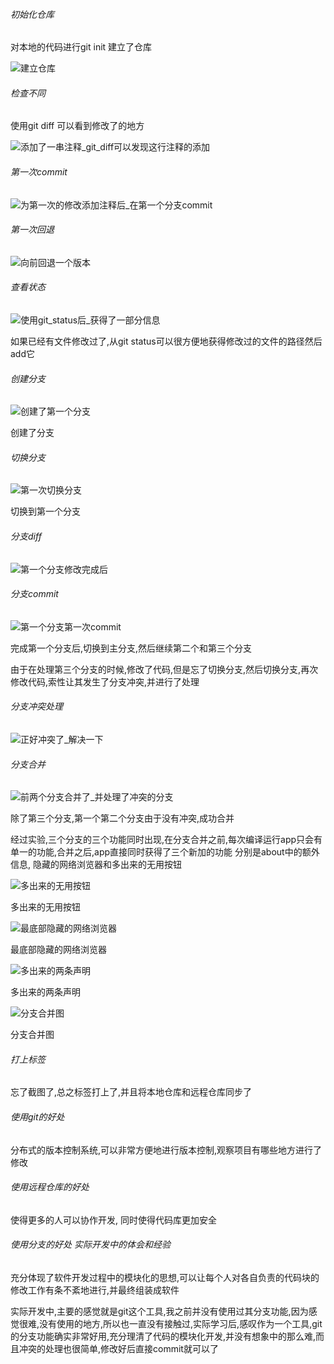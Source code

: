 ###### 初始化仓库

对本地的代码进行git init 建立了仓库

![建立仓库](D:\exp6\NJU-SE2021-autumn-Lab6\Report\191870191-王天翼\ref\建立仓库.png)

###### 检查不同

使用git diff 可以看到修改了的地方

![添加了一串注释_git_diff可以发现这行注释的添加](D:\exp6\NJU-SE2021-autumn-Lab6\Report\191870191-王天翼\ref\添加了一串注释_git_diff可以发现这行注释的添加.png)

###### 第一次commit

![为第一次的修改添加注释后_在第一个分支commit](D:\exp6\NJU-SE2021-autumn-Lab6\Report\191870191-王天翼\ref\为第一次的修改添加注释后_在第一个分支commit.png)

###### 第一次回退

![向前回退一个版本](D:\exp6\NJU-SE2021-autumn-Lab6\Report\191870191-王天翼\ref\向前回退一个版本.png)

###### 查看状态

![使用git_status后_获得了一部分信息](D:\exp6\NJU-SE2021-autumn-Lab6\Report\191870191-王天翼\ref\使用git_status后_获得了一部分信息.png)

如果已经有文件修改过了,从git status可以很方便地获得修改过的文件的路径然后add它

###### 创建分支

![创建了第一个分支](D:\exp6\NJU-SE2021-autumn-Lab6\Report\191870191-王天翼\ref\创建了第一个分支.png)

创建了分支

###### 切换分支

![第一次切换分支](D:\exp6\NJU-SE2021-autumn-Lab6\Report\191870191-王天翼\ref\第一次切换分支.png)

切换到第一个分支

###### 分支diff

![第一个分支修改完成后](D:\exp6\NJU-SE2021-autumn-Lab6\Report\191870191-王天翼\ref\第一个分支修改完成后.png)

###### 分支commit

![第一个分支第一次commit](D:\exp6\NJU-SE2021-autumn-Lab6\Report\191870191-王天翼\ref\第一个分支第一次commit.png)

完成第一个分支后,切换到主分支,然后继续第二个和第三个分支

由于在处理第三个分支的时候,修改了代码,但是忘了切换分支,然后切换分支,再次修改代码,索性让其发生了分支冲突,并进行了处理

###### 分支冲突处理

![正好冲突了_解决一下](D:\exp6\NJU-SE2021-autumn-Lab6\Report\191870191-王天翼\ref\正好冲突了_解决一下.png)

###### 分支合并

![前两个分支合并了_并处理了冲突的分支](D:\exp6\NJU-SE2021-autumn-Lab6\Report\191870191-王天翼\ref\前两个分支合并了_并处理了冲突的分支.png)

除了第三个分支,第一个第二个分支由于没有冲突,成功合并

经过实验,三个分支的三个功能同时出现,在分支合并之前,每次编译运行app只会有单一的功能,合并之后,app直接同时获得了三个新加的功能 分别是about中的额外信息, 隐藏的网络浏览器和多出来的无用按钮

![多出来的无用按钮](D:\exp6\NJU-SE2021-autumn-Lab6\Report\191870191-王天翼\ref\多出来的无用按钮.png)

多出来的无用按钮

![最底部隐藏的网络浏览器](D:\exp6\NJU-SE2021-autumn-Lab6\Report\191870191-王天翼\ref\最底部隐藏的网络浏览器.png)

最底部隐藏的网络浏览器

![多出来的两条声明](D:\exp6\NJU-SE2021-autumn-Lab6\Report\191870191-王天翼\ref\多出来的两条声明.png)

多出来的两条声明

![分支合并图](D:\exp6\NJU-SE2021-autumn-Lab6\Report\191870191-王天翼\ref\分支合并图.png)

分支合并图

###### 打上标签

忘了截图了,总之标签打上了,并且将本地仓库和远程仓库同步了

###### 使用git的好处

分布式的版本控制系统,可以非常方便地进行版本控制,观察项目有哪些地方进行了修改

###### 使用远程仓库的好处

使得更多的人可以协作开发, 同时使得代码库更加安全

###### 使用分支的好处 实际开发中的体会和经验

充分体现了软件开发过程中的模块化的思想,可以让每个人对各自负责的代码块的修改工作有条不紊地进行,并最终组装成软件

实际开发中,主要的感觉就是git这个工具,我之前并没有使用过其分支功能,因为感觉很难,没有使用的地方,所以也一直没有接触过,实际学习后,感叹作为一个工具,git的分支功能确实非常好用,充分理清了代码的模块化开发,并没有想象中的那么难,而且冲突的处理也很简单,修改好后直接commit就可以了

